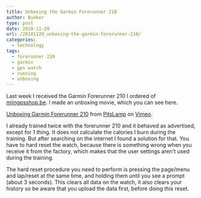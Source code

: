 ```yaml
---
title: Unboxing the Garmin Forerunner 210
author: Bunker
type: post
date: 2010-11-29
url: /20101129_unboxing-the-garmin-forerunner-210/
categories:
  - technology
tags:
  - forerunner 210
  - garmin
  - gps watch
  - running
  - unboxing
---
```

Last week I received the Garmin Forerunner 210 I ordered of [mijngpsshop.be][1]. I made an unboxing movie, which you can see here.

[Unboxing Garmin Forerunner 210][2] from [PitsLamp][3] on [Vimeo][4].

I already trained twice with the forerunner 210 and it behaved as advertised, except for 1 thing. It does not calculate the calories I burn during the training. But after searching on the internet I found a solution for that. You have to hard reset the watch, because there is something wrong when you receive it from the factory, which makes that the user settings aren't used during the training.

The hard reset procedure you need to perform is pressing the page/menu and lap/reset at the same time, and holding them until you see a prompt (about 3 seconds). This clears all data on the watch, it also clears your history so be aware that you upload the data first, before doing this reset.

 [1]: http://garmin.mijngpsshop.be "Mijn gpsshop"
 [2]: http://vimeo.com/17244907
 [3]: http://vimeo.com/pitslamp
 [4]: http://vimeo.com
